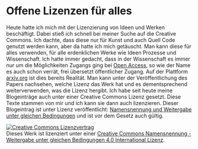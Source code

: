 # Offene Lizenzen für alles

Heute hatte ich mich mit der Lizenzierung von Ideen und Werken beschäftigt. Dabei stieß ich schnell bei meiner Suche auf die Creative Commons. Ich dachte, dass diese nur für Kunst und auch Quell Code genutzt werden kann, aber da hatte ich mich getäuscht. Man kann diese für alles verwenden, für alle erdenklichen Werke wie Ideen Prozesse und Wissenschaft. Ich hatte immer gedacht, dass in der Wissenschaft es immer nur um die Möglichkeiten Zugangs ging bei [Open Access](https://de.wikipedia.org/wiki/Open_Access), so wie der Name es auch schon verrät, frei übersetzt öffentlicher Zugang. Auf der Plattform [arxiv.org](https://arxiv.org) ist dies bereits Realität. Man kann unter der Veröffentlichung des Papers nachsehen, welche Lizenz das Werk hat und es dementsprechend weiterverwenden, was die Lizenz hergibt. Ich habe seit heute meine Blogeinträge auch unter einer Creative Commons Lizenz gesetzt. Diese Texte stammen von mir und ich kann sie dann auch lizenzieren. Dieser Blogeintrag ist unter Lizenz veröffentlicht:
[Namensnennung und Weitergabe unter gleichen Bedingungen](https://creativecommons.org/licenses/by-sa/4.0/) und ist vor dem Gesetz auch gültig.

<a rel="license" href="http://creativecommons.org/licenses/by-sa/4.0/"><img alt="Creative Commons Lizenzvertrag" style="border-width:0" src="https://i.creativecommons.org/l/by-sa/4.0/88x31.png" /></a><br />Dieses Werk ist lizenziert unter einer <a rel="license" href="http://creativecommons.org/licenses/by-sa/4.0/">Creative Commons Namensnennung - Weitergabe unter gleichen Bedingungen 4.0 International Lizenz</a>.


